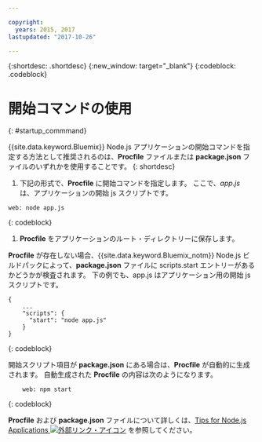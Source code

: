 ```yaml
---

copyright:
  years: 2015, 2017
lastupdated: "2017-10-26"

---
```


{:shortdesc: .shortdesc}
{:new_window: target="_blank"}
{:codeblock: .codeblock}


# 開始コマンドの使用
{: #startup_commmand}

{{site.data.keyword.Bluemix}} Node.js アプリケーションの開始コマンドを指定する方法として推奨されるのは、**Procfile** ファイルまたは **package.json** ファイルのいずれかを使用することです。
{: shortdesc}

1. 下記の形式で、**Procfile** に開始コマンドを指定します。 ここで、_app.js_ は、アプリケーションの開始 js スクリプトです。
```
web: node app.js
```
{: codeblock}

1. **Procfile** をアプリケーションのルート・ディレクトリーに保存します。

**Procfile** が存在しない場合、{{site.data.keyword.Bluemix_notm}} Node.js ビルドパックによって、**package.json** ファイルに scripts.start エントリーがあるかどうかが検査されます。 下の例でも、app.js はアプリケーション用の開始 js スクリプトです。
```
{
    ...   
    "scripts": {
      "start": "node app.js"
    }
}
```
{: codeblock}

開始スクリプト項目が **package.json** にある場合は、**Procfile** が自動的に生成されます。 自動生成された **Procfile** の内容は次のようになります。
```
    web: npm start
```
{: codeblock}

**Procfile** および **package.json** ファイルについて詳しくは、[Tips for Node.js Applications ![外部リンク・アイコン](../../icons/launch-glyph.svg "外部リンク・アイコン")](https://docs.cloudfoundry.org/buildpacks/node/node-tips.html) を参照してください。
